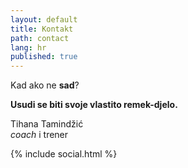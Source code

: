 ```yaml
---
layout: default
title: Kontakt
path: contact
lang: hr
published: true
---
```


Kad ako ne **sad**?


**Usudi se biti svoje vlastito remek-djelo.**

Tihana Tamindžić<br>
*coach* i trener

{% include social.html %}